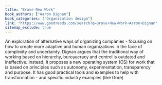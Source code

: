 ```yaml
---
title: "Brave New Work"
book_authors: ["Aaron Dignan"]
book_categories: ["Organization design"]
link: "https://www.goodreads.com/search?q=Brave+New+Work+Aaron+Dignan"
sitemap_exclude: true
---
```


An exploration of alternative ways of organizing companies - focusing on how to create more adaptive and human organizations in the face of complexity and uncertainty. Dignan argues that the traditional way of working based on hierarchy, bureaucracy and control is outdated and ineffective. Instead, it proposes a new operating system (OS) for work that is based on principles such as autonomy, experimentation, transparency and purpose. It has good practical tools and examples to help with transformation - and specific industry examples (like Gore)
